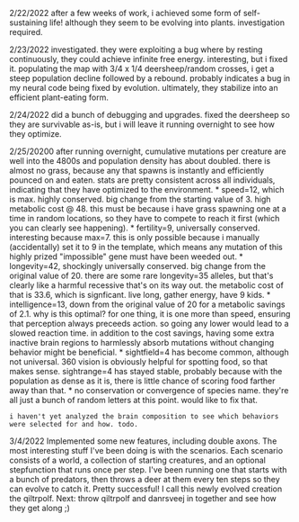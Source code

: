 2/22/2022
    after a few weeks of work, i achieved some form of self-sustaining life! although they seem to be evolving into plants. investigation required.

2/23/2022
    investigated. they were exploiting a bug where by resting continuously, they could achieve infinite free energy. interesting, but i fixed it. populating the map with 3/4 x 1/4 deersheep/random crosses, i get a steep population decline followed by a rebound. probably indicates a bug in my neural code being fixed by evolution. ultimately, they stabilize into an efficient plant-eating form.

2/24/2022
    did a bunch of debugging and upgrades. fixed the deersheep so they are survivable as-is, but i will leave it running overnight to see how they optimize.

2/25/20200
    after running overnight, cumulative mutations per creature are well into the 4800s and population density has about doubled. there is almost no grass, because any that spawns is instantly and efficiently pounced on and eaten. stats are pretty consistent across all individuals, indicating that they have optimized to the environment.
    * speed=12, which is max. highly conserved. big change from the starting value of 3. high metabolic cost @ 48. this must be because i have grass spawning one at a time in random locations, so they have to compete to reach it first (which you can clearly see happening).
    * fertility=9, universally conserved. interesting because max=7. this is only possible because i manually (accidentally) set it to 9 in the template, which means any mutation of this highly prized "impossible" gene must have been weeded out. 
    * longevity=42, shockingly universally conserved. big change from the original value of 20. there are some rare longevity=35 alleles, but that's clearly like a harmful recessive that's on its way out. the metabolic cost of that is 33.6, which is signficant. live long, gather energy, have 9 kids.
    * intelligence=13, down from the original value of 20 for a metabolic savings of 2.1. why is this optimal? for one thing, it is one more than speed, ensuring that perception always preceeds action. so going any lower would lead to a slowed reaction time. in addition to the cost savings, having some extra inactive brain regions to harmlessly absorb mutations without changing behavior might be beneficial.
    * sightfield=4 has become common, although not universal. 360 vision is obviously helpful for spotting food, so that makes sense. sightrange=4 has stayed stable, probably because with the population as dense as it is, there is little chance of scoring food farther away than that.
    * no conservation or convergence of species name. they're all just a bunch of random letters at this point. would like to fix that.

    i haven't yet analyzed the brain composition to see which behaviors were selected for and how. todo.

3/4/2022
    Implemented some new features, including double axons. The most interesting stuff I've been doing is with the scenarios. Each scenario consists of a world, a collection of starting creatures, and an optional stepfunction that runs once per step. I've been running one that starts with a bunch of predators, then throws a deer at them every ten steps so they can evolve to catch it. Pretty successful! I call this newly evolved creation the qiltrpolf. Next: throw qiltrpolf and danrsveej in together and see how they get along ;)
